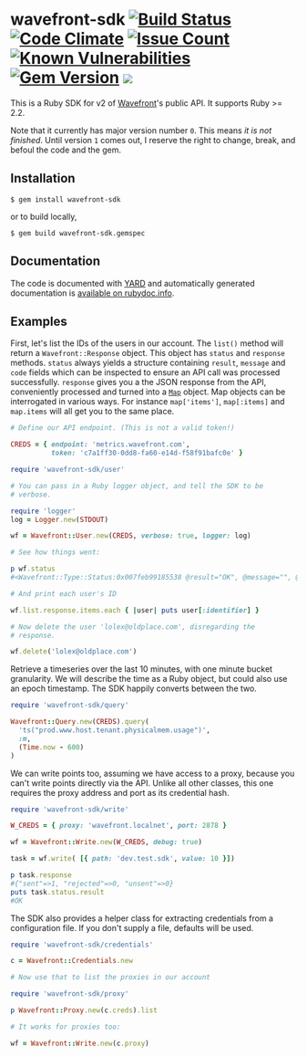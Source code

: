 # wavefront-sdk [![Build Status](https://travis-ci.org/snltd/wavefront-sdk.svg?branch=master)](https://travis-ci.org/snltd/wavefront-sdk) [![Code Climate](https://codeclimate.com/github/snltd/wavefront-sdk/badges/gpa.svg)](https://codeclimate.com/github/snltd/wavefront-sdk) [![Issue Count](https://codeclimate.com/github/snltd/wavefront-sdk/badges/issue_count.svg)](https://codeclimate.com/github/snltd/wavefront-sdk) [![Known Vulnerabilities](https://snyk.io/test/github/snltd/wavefront-sdk/badge.svg)](https://snyk.io/test/github/snltd/wavefront-sdk) [![Gem Version](https://badge.fury.io/rb/wavefront-sdk.svg)](https://badge.fury.io/rb/wavefront-sdk) ![](http://ruby-gem-downloads-badge.herokuapp.com/wavefront-sdk?type=total)

This is a Ruby SDK for v2 of
[Wavefront](https://www.wavefront.com/)'s public API. It supports Ruby >= 2.2.

Note that it currently has major version number `0`. This means *it
is not finished*. Until version `1` comes out, I reserve the right
to change, break, and befoul the code and the gem.

## Installation

```
$ gem install wavefront-sdk
```

or to build locally,

```
$ gem build wavefront-sdk.gemspec
```

## Documentation

The code is documented with [YARD](http://yardoc.org/) and
automatically generated documentation is [available on
rubydoc.info](http://www.rubydoc.info/gems/wavefront-sdk/).

## Examples

First, let's list the IDs of the users in our account. The `list()`
method will return a `Wavefront::Response` object. This object has
`status` and `response` methods. `status` always yields a structure
containing `result`, `message` and `code` fields which can be
inspected to ensure an API call was processed successfully.
`response` gives you a the JSON response from the API, conveniently
processed and turned into a [`Map`](https://github.com/ahoward/map)
object. Map objects can be interrogated in various ways. For
instance `map['items']`, `map[:items]` and `map.items` will all get
you to the same place.


```ruby
# Define our API endpoint. (This is not a valid token!)

CREDS = { endpoint: 'metrics.wavefront.com',
          token: 'c7a1ff30-0dd8-fa60-e14d-f58f91bafc0e' }

require 'wavefront-sdk/user'

# You can pass in a Ruby logger object, and tell the SDK to be
# verbose.

require 'logger'
log = Logger.new(STDOUT)

wf = Wavefront::User.new(CREDS, verbose: true, logger: log)

# See how things went:

p wf.status
#<Wavefront::Type::Status:0x007feb99185538 @result="OK", @message="", @code=200>

# And print each user's ID

wf.list.response.items.each { |user| puts user[:identifier] }

# Now delete the user 'lolex@oldplace.com', disregarding the
# response.

wf.delete('lolex@oldplace.com')
```

Retrieve a timeseries over the last 10 minutes, with one minute bucket
granularity. We will describe the time as a Ruby object, but could also use
an epoch timestamp. The SDK happily converts between the two.


```ruby
require 'wavefront-sdk/query'

Wavefront::Query.new(CREDS).query(
  'ts("prod.www.host.tenant.physicalmem.usage")',
  :m,
  (Time.now - 600)
)
```

We can write points too, assuming we have access to a proxy, because
you can't write points directly via the API. Unlike all other classes, this
one requires the proxy address and port as its credential hash.

```ruby
require 'wavefront-sdk/write'

W_CREDS = { proxy: 'wavefront.localnet', port: 2878 }

wf = Wavefront::Write.new(W_CREDS, debug: true)

task = wf.write( [{ path: 'dev.test.sdk', value: 10 }])

p task.response
#{"sent"=>1, "rejected"=>0, "unsent"=>0}
puts task.status.result
#OK
```

The SDK also provides a helper class for extracting credentials from a
configuration file. If you don't supply a file, defaults will be
used.

```ruby
require 'wavefront-sdk/credentials'

c = Wavefront::Credentials.new

# Now use that to list the proxies in our account

require 'wavefront-sdk/proxy'

p Wavefront::Proxy.new(c.creds).list

# It works for proxies too:

wf = Wavefront::Write.new(c.proxy)
```
